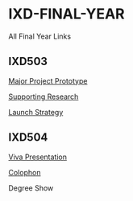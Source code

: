 # IXD-FINAL-YEAR
All Final Year Links

## IXD503

[Major Project Prototype](https://invis.io/N4RSAC2XYC2)

[Supporting Research]()

[Launch Strategy]()


## IXD504

[Viva Presentation]()

[Colophon]()

Degree Show
